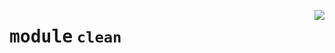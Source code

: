 <!-- markdownlint-disable -->

<a href="https://github.com/pypsa-meets-earth/earth-osm/blob/main/earth_osm/clean.py#L0"><img align="right" style="float:right;" src="https://img.shields.io/badge/-source-cccccc?style=flat-square"></a>

# <kbd>module</kbd> `clean`







